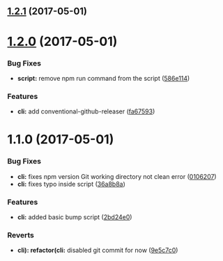 <a name="1.2.1"></a>
## [1.2.1](https://github.com/slayerfat/auto-changelog-experiments/compare/v1.2.0...v1.2.1) (2017-05-01)



<a name="1.2.0"></a>
# [1.2.0](https://github.com/slayerfat/auto-changelog-experiments/compare/v1.1.0...v1.2.0) (2017-05-01)


### Bug Fixes

* **script:** remove npm run command from the script ([586e114](https://github.com/slayerfat/auto-changelog-experiments/commit/586e114))


### Features

* **cli:** add conventional-github-releaser ([fa67593](https://github.com/slayerfat/auto-changelog-experiments/commit/fa67593))



<a name="1.1.0"></a>
# 1.1.0 (2017-05-01)


### Bug Fixes

* **cli:** fixes npm version Git working directory not clean error ([0106207](https://github.com/slayerfat/auto-changelog-experiments/commit/0106207))
* **cli:** fixes typo inside script ([36a8b8a](https://github.com/slayerfat/auto-changelog-experiments/commit/36a8b8a))


### Features

* **cli:** added basic bump script ([2bd24e0](https://github.com/slayerfat/auto-changelog-experiments/commit/2bd24e0))


### Reverts

* **cli): refactor(cli:** disabled git commit for now ([9e5c7c0](https://github.com/slayerfat/auto-changelog-experiments/commit/9e5c7c0))



